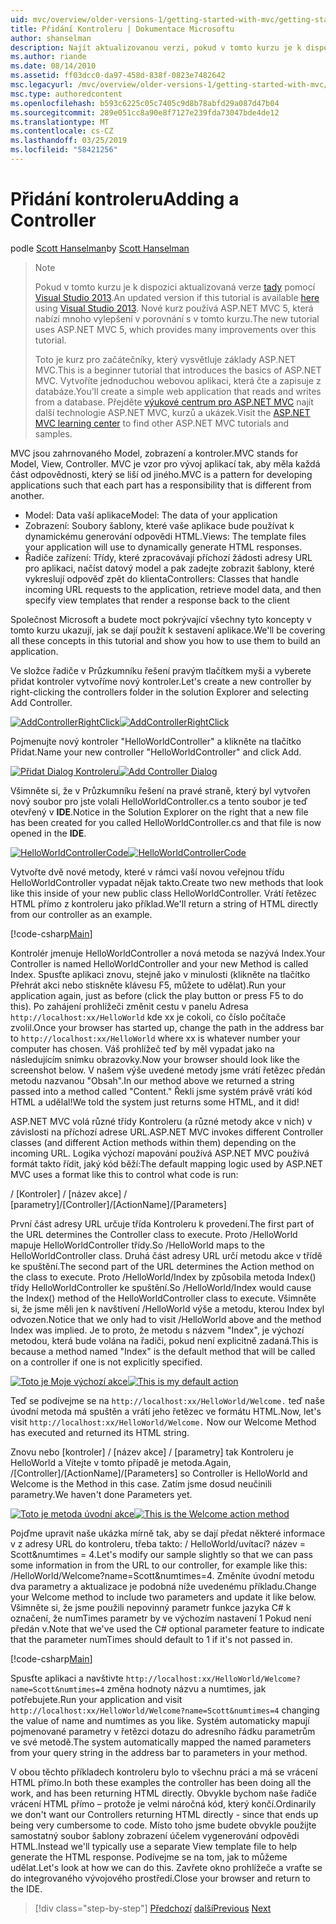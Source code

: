 ```yaml
---
uid: mvc/overview/older-versions-1/getting-started-with-mvc/getting-started-with-mvc-part2
title: Přidání Kontroleru | Dokumentace Microsoftu
author: shanselman
description: Najít aktualizovanou verzi, pokud v tomto kurzu je k dispozici zde prostřednictvím sady Visual Studio 2013. Nové kurz používá ASP.NET MVC 5, která nabízí mnoho vylepšení v porovnání s t...
ms.author: riande
ms.date: 08/14/2010
ms.assetid: ff03dcc0-da97-458d-838f-0823e7482642
msc.legacyurl: /mvc/overview/older-versions-1/getting-started-with-mvc/getting-started-with-mvc-part2
msc.type: authoredcontent
ms.openlocfilehash: b593c6225c05c7405c9d8b78abfd29a087d47b04
ms.sourcegitcommit: 289e051cc8a90e8f7127e239fda73047bde4de12
ms.translationtype: MT
ms.contentlocale: cs-CZ
ms.lasthandoff: 03/25/2019
ms.locfileid: "58421256"
---
```

<a name="adding-a-controller"></a><span data-ttu-id="2d0de-104">Přidání kontroleru</span><span class="sxs-lookup"><span data-stu-id="2d0de-104">Adding a Controller</span></span>
====================
<span data-ttu-id="2d0de-105">podle [Scott Hanselman](https://github.com/shanselman)</span><span class="sxs-lookup"><span data-stu-id="2d0de-105">by [Scott Hanselman](https://github.com/shanselman)</span></span>

> > [!NOTE]
> > <span data-ttu-id="2d0de-106">Pokud v tomto kurzu je k dispozici aktualizovaná verze [tady](../../getting-started/introduction/getting-started.md) pomocí [Visual Studio 2013](https://my.visualstudio.com/Downloads?q=visual%20studio%202013).</span><span class="sxs-lookup"><span data-stu-id="2d0de-106">An updated version if this tutorial is available [here](../../getting-started/introduction/getting-started.md) using [Visual Studio 2013](https://my.visualstudio.com/Downloads?q=visual%20studio%202013).</span></span> <span data-ttu-id="2d0de-107">Nové kurz používá ASP.NET MVC 5, která nabízí mnoho vylepšení v porovnání s v tomto kurzu.</span><span class="sxs-lookup"><span data-stu-id="2d0de-107">The new tutorial uses ASP.NET MVC 5, which provides many improvements over this tutorial.</span></span>
>
>
> <span data-ttu-id="2d0de-108">Toto je kurz pro začátečníky, který vysvětluje základy ASP.NET MVC.</span><span class="sxs-lookup"><span data-stu-id="2d0de-108">This is a beginner tutorial that introduces the basics of ASP.NET MVC.</span></span> <span data-ttu-id="2d0de-109">Vytvoříte jednoduchou webovou aplikaci, která čte a zapisuje z databáze.</span><span class="sxs-lookup"><span data-stu-id="2d0de-109">You'll create a simple web application that reads and writes from a database.</span></span> <span data-ttu-id="2d0de-110">Přejděte [výukové centrum pro ASP.NET MVC](../../../index.md) najít další technologie ASP.NET MVC, kurzů a ukázek.</span><span class="sxs-lookup"><span data-stu-id="2d0de-110">Visit the [ASP.NET MVC learning center](../../../index.md) to find other ASP.NET MVC tutorials and samples.</span></span>


<span data-ttu-id="2d0de-111">MVC jsou zahrnovaného Model, zobrazení a kontroler.</span><span class="sxs-lookup"><span data-stu-id="2d0de-111">MVC stands for Model, View, Controller.</span></span> <span data-ttu-id="2d0de-112">MVC je vzor pro vývoj aplikací tak, aby měla každá část odpovědnosti, který se liší od jiného.</span><span class="sxs-lookup"><span data-stu-id="2d0de-112">MVC is a pattern for developing applications such that each part has a responsibility that is different from another.</span></span>

- <span data-ttu-id="2d0de-113">Model: Data vaší aplikace</span><span class="sxs-lookup"><span data-stu-id="2d0de-113">Model: The data of your application</span></span>
- <span data-ttu-id="2d0de-114">Zobrazení: Soubory šablony, které vaše aplikace bude používat k dynamickému generování odpovědi HTML.</span><span class="sxs-lookup"><span data-stu-id="2d0de-114">Views: The template files your application will use to dynamically generate HTML responses.</span></span>
- <span data-ttu-id="2d0de-115">Řadiče zařízení: Třídy, které zpracovávají příchozí žádosti adresy URL pro aplikaci, načíst datový model a pak zadejte zobrazit šablony, které vykreslují odpověď zpět do klienta</span><span class="sxs-lookup"><span data-stu-id="2d0de-115">Controllers: Classes that handle incoming URL requests to the application, retrieve model data, and then specify view templates that render a response back to the client</span></span>

<span data-ttu-id="2d0de-116">Společnost Microsoft a budete moct pokrývající všechny tyto koncepty v tomto kurzu ukazují, jak se dají použít k sestavení aplikace.</span><span class="sxs-lookup"><span data-stu-id="2d0de-116">We'll be covering all these concepts in this tutorial and show you how to use them to build an application.</span></span>

<span data-ttu-id="2d0de-117">Ve složce řadiče v Průzkumníku řešení pravým tlačítkem myši a vyberete přidat kontroler vytvoříme nový kontroler.</span><span class="sxs-lookup"><span data-stu-id="2d0de-117">Let's create a new controller by right-clicking the controllers folder in the solution Explorer and selecting Add Controller.</span></span>

<span data-ttu-id="2d0de-118">[![AddControllerRightClick](getting-started-with-mvc-part2/_static/image2.png)](getting-started-with-mvc-part2/_static/image1.png)</span><span class="sxs-lookup"><span data-stu-id="2d0de-118">[![AddControllerRightClick](getting-started-with-mvc-part2/_static/image2.png)](getting-started-with-mvc-part2/_static/image1.png)</span></span>

<span data-ttu-id="2d0de-119">Pojmenujte nový kontroler "HelloWorldController" a klikněte na tlačítko Přidat.</span><span class="sxs-lookup"><span data-stu-id="2d0de-119">Name your new controller "HelloWorldController" and click Add.</span></span>

<span data-ttu-id="2d0de-120">[![Přidat Dialog Kontroleru](getting-started-with-mvc-part2/_static/image4.png)](getting-started-with-mvc-part2/_static/image3.png)</span><span class="sxs-lookup"><span data-stu-id="2d0de-120">[![Add Controller Dialog](getting-started-with-mvc-part2/_static/image4.png)](getting-started-with-mvc-part2/_static/image3.png)</span></span>

<span data-ttu-id="2d0de-121">Všimněte si, že v Průzkumníku řešení na pravé straně, který byl vytvořen nový soubor pro jste volali HelloWorldController.cs a tento soubor je teď otevřený v **IDE**.</span><span class="sxs-lookup"><span data-stu-id="2d0de-121">Notice in the Solution Explorer on the right that a new file has been created for you called HelloWorldController.cs and that file is now opened in the **IDE**.</span></span>

<span data-ttu-id="2d0de-122">[![HelloWorldControllerCode](getting-started-with-mvc-part2/_static/image6.png)](getting-started-with-mvc-part2/_static/image5.png)</span><span class="sxs-lookup"><span data-stu-id="2d0de-122">[![HelloWorldControllerCode](getting-started-with-mvc-part2/_static/image6.png)](getting-started-with-mvc-part2/_static/image5.png)</span></span>

<span data-ttu-id="2d0de-123">Vytvořte dvě nové metody, které v rámci vaší novou veřejnou třídu HelloWorldController vypadat nějak takto.</span><span class="sxs-lookup"><span data-stu-id="2d0de-123">Create two new methods that look like this inside of your new public class HelloWorldController.</span></span> <span data-ttu-id="2d0de-124">Vrátí řetězec HTML přímo z kontroleru jako příklad.</span><span class="sxs-lookup"><span data-stu-id="2d0de-124">We'll return a string of HTML directly from our controller as an example.</span></span>

[!code-csharp[Main](getting-started-with-mvc-part2/samples/sample1.cs)]

<span data-ttu-id="2d0de-125">Kontrolér jmenuje HelloWorldController a nová metoda se nazývá Index.</span><span class="sxs-lookup"><span data-stu-id="2d0de-125">Your Controller is named HelloWorldController and your new Method is called Index.</span></span> <span data-ttu-id="2d0de-126">Spusťte aplikaci znovu, stejně jako v minulosti (klikněte na tlačítko Přehrát akci nebo stiskněte klávesu F5, můžete to udělat).</span><span class="sxs-lookup"><span data-stu-id="2d0de-126">Run your application again, just as before (click the play button or press F5 to do this).</span></span> <span data-ttu-id="2d0de-127">Po zahájení prohlížeči změnit cestu v panelu Adresa `http://localhost:xx/HelloWorld` kde xx je cokoli, co číslo počítače zvolil.</span><span class="sxs-lookup"><span data-stu-id="2d0de-127">Once your browser has started up, change the path in the address bar to `http://localhost:xx/HelloWorld` where xx is whatever number your computer has chosen.</span></span> <span data-ttu-id="2d0de-128">Váš prohlížeč teď by měl vypadat jako na následujícím snímku obrazovky.</span><span class="sxs-lookup"><span data-stu-id="2d0de-128">Now your browser should look like the screenshot below.</span></span> <span data-ttu-id="2d0de-129">V našem výše uvedené metody jsme vrátí řetězec předán metodu nazvanou "Obsah".</span><span class="sxs-lookup"><span data-stu-id="2d0de-129">In our method above we returned a string passed into a method called "Content."</span></span> <span data-ttu-id="2d0de-130">Řekli jsme systém právě vrátí kód HTML a udělal!</span><span class="sxs-lookup"><span data-stu-id="2d0de-130">We told the system just returns some HTML, and it did!</span></span>

<span data-ttu-id="2d0de-131">ASP.NET MVC volá různé třídy Kontroleru (a různé metody akce v nich) v závislosti na příchozí adrese URL.</span><span class="sxs-lookup"><span data-stu-id="2d0de-131">ASP.NET MVC invokes different Controller classes (and different Action methods within them) depending on the incoming URL.</span></span> <span data-ttu-id="2d0de-132">Logika výchozí mapování používá ASP.NET MVC používá formát takto řídit, jaký kód běží:</span><span class="sxs-lookup"><span data-stu-id="2d0de-132">The default mapping logic used by ASP.NET MVC uses a format like this to control what code is run:</span></span>

<span data-ttu-id="2d0de-133">/ [Kontroler] / [název akce] / [parametry]</span><span class="sxs-lookup"><span data-stu-id="2d0de-133">/[Controller]/[ActionName]/[Parameters]</span></span>

<span data-ttu-id="2d0de-134">První část adresy URL určuje třída Kontroleru k provedení.</span><span class="sxs-lookup"><span data-stu-id="2d0de-134">The first part of the URL determines the Controller class to execute.</span></span> <span data-ttu-id="2d0de-135">Proto /HelloWorld mapuje HelloWorldController třídy.</span><span class="sxs-lookup"><span data-stu-id="2d0de-135">So /HelloWorld maps to the HelloWorldController class.</span></span> <span data-ttu-id="2d0de-136">Druhá část adresy URL určí metodu akce v třídě ke spuštění.</span><span class="sxs-lookup"><span data-stu-id="2d0de-136">The second part of the URL determines the Action method on the class to execute.</span></span> <span data-ttu-id="2d0de-137">Proto /HelloWorld/Index by způsobila metoda Index() třídy HelloWorldController ke spuštění.</span><span class="sxs-lookup"><span data-stu-id="2d0de-137">So /HelloWorld/Index would cause the Index() method of the HelloWorldController class to execute.</span></span> <span data-ttu-id="2d0de-138">Všimněte si, že jsme měli jen k navštívení /HelloWorld výše a metodu, kterou Index byl odvozen.</span><span class="sxs-lookup"><span data-stu-id="2d0de-138">Notice that we only had to visit /HelloWorld above and the method Index was implied.</span></span> <span data-ttu-id="2d0de-139">Je to proto, že metodu s názvem "Index", je výchozí metodou, která bude volána na řadiči, pokud není explicitně zadaná.</span><span class="sxs-lookup"><span data-stu-id="2d0de-139">This is because a method named "Index" is the default method that will be called on a controller if one is not explicitly specified.</span></span>

<span data-ttu-id="2d0de-140">[![Toto je Moje výchozí akce](getting-started-with-mvc-part2/_static/image8.png)](getting-started-with-mvc-part2/_static/image7.png)</span><span class="sxs-lookup"><span data-stu-id="2d0de-140">[![This is my default action](getting-started-with-mvc-part2/_static/image8.png)](getting-started-with-mvc-part2/_static/image7.png)</span></span>

<span data-ttu-id="2d0de-141">Teď se podívejme se na `http://localhost:xx/HelloWorld/Welcome.` teď naše úvodní metoda má spuštěn a vrátí jeho řetězec ve formátu HTML.</span><span class="sxs-lookup"><span data-stu-id="2d0de-141">Now, let's visit `http://localhost:xx/HelloWorld/Welcome.` Now our Welcome Method has executed and returned its HTML string.</span></span>

<span data-ttu-id="2d0de-142">Znovu nebo [kontroler] / [název akce] / [parametry] tak Kontroleru je HelloWorld a Vítejte v tomto případě je metoda.</span><span class="sxs-lookup"><span data-stu-id="2d0de-142">Again, /[Controller]/[ActionName]/[Parameters] so Controller is HelloWorld and Welcome is the Method in this case.</span></span> <span data-ttu-id="2d0de-143">Zatím jsme dosud neučinili parametry.</span><span class="sxs-lookup"><span data-stu-id="2d0de-143">We haven't done Parameters yet.</span></span>

<span data-ttu-id="2d0de-144">[![Toto je metoda úvodní akce](getting-started-with-mvc-part2/_static/image10.png)](getting-started-with-mvc-part2/_static/image9.png)</span><span class="sxs-lookup"><span data-stu-id="2d0de-144">[![This is the Welcome action method](getting-started-with-mvc-part2/_static/image10.png)](getting-started-with-mvc-part2/_static/image9.png)</span></span>

<span data-ttu-id="2d0de-145">Pojďme upravit naše ukázka mírně tak, aby se dají předat některé informace v z adresy URL do kontroleru, třeba takto: / HelloWorld/uvítací? název = Scott&amp;numtimes = 4.</span><span class="sxs-lookup"><span data-stu-id="2d0de-145">Let's modify our sample slightly so that we can pass some information in from the URL to our controller, for example like this: /HelloWorld/Welcome?name=Scott&amp;numtimes=4.</span></span> <span data-ttu-id="2d0de-146">Změníte úvodní metodu dva parametry a aktualizace je podobná níže uvedenému příkladu.</span><span class="sxs-lookup"><span data-stu-id="2d0de-146">Change your Welcome method to include two parameters and update it like below.</span></span> <span data-ttu-id="2d0de-147">Všimněte si, že jsme použili nepovinný parametr funkce jazyka C# k označení, že numTimes parametr by ve výchozím nastavení 1 Pokud není předán v.</span><span class="sxs-lookup"><span data-stu-id="2d0de-147">Note that we've used the C# optional parameter feature to indicate that the parameter numTimes should default to 1 if it's not passed in.</span></span>

[!code-csharp[Main](getting-started-with-mvc-part2/samples/sample2.cs)]

<span data-ttu-id="2d0de-148">Spusťte aplikaci a navštivte `http://localhost:xx/HelloWorld/Welcome?name=Scott&numtimes=4` změna hodnoty názvu a numtimes, jak potřebujete.</span><span class="sxs-lookup"><span data-stu-id="2d0de-148">Run your application and visit `http://localhost:xx/HelloWorld/Welcome?name=Scott&numtimes=4` changing the value of name and numtimes as you like.</span></span> <span data-ttu-id="2d0de-149">Systém automaticky mapují pojmenované parametry v řetězci dotazu do adresního řádku parametrům ve své metodě.</span><span class="sxs-lookup"><span data-stu-id="2d0de-149">The system automatically mapped the named parameters from your query string in the address bar to parameters in your method.</span></span>

<span data-ttu-id="2d0de-150">V obou těchto příkladech kontroleru bylo to všechnu práci a má se vrácení HTML přímo.</span><span class="sxs-lookup"><span data-stu-id="2d0de-150">In both these examples the controller has been doing all the work, and has been returning HTML directly.</span></span> <span data-ttu-id="2d0de-151">Obvykle bychom naše řadiče vrácení HTML přímo – protože je velmi náročná kód, který končí.</span><span class="sxs-lookup"><span data-stu-id="2d0de-151">Ordinarily we don't want our Controllers returning HTML directly - since that ends up being very cumbersome to code.</span></span> <span data-ttu-id="2d0de-152">Místo toho jsme budete obvykle použijte samostatný soubor šablony zobrazení účelem vygenerování odpovědi HTML.</span><span class="sxs-lookup"><span data-stu-id="2d0de-152">Instead we'll typically use a separate View template file to help generate the HTML response.</span></span> <span data-ttu-id="2d0de-153">Podívejme se na tom, jak to můžeme udělat.</span><span class="sxs-lookup"><span data-stu-id="2d0de-153">Let's look at how we can do this.</span></span> <span data-ttu-id="2d0de-154">Zavřete okno prohlížeče a vraťte se do integrovaného vývojového prostředí.</span><span class="sxs-lookup"><span data-stu-id="2d0de-154">Close your browser and return to the IDE.</span></span>

> [!div class="step-by-step"]
> <span data-ttu-id="2d0de-155">[Předchozí](getting-started-with-mvc-part1.md)
> [další](getting-started-with-mvc-part3.md)</span><span class="sxs-lookup"><span data-stu-id="2d0de-155">[Previous](getting-started-with-mvc-part1.md)
[Next](getting-started-with-mvc-part3.md)</span></span>
